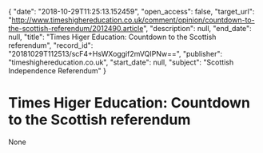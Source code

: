 {
  "date": "2018-10-29T11:25:13.152459", 
  "open_access": false, 
  "target_url": "http://www.timeshighereducation.co.uk/comment/opinion/countdown-to-the-scottish-referendum/2012490.article", 
  "description": null, 
  "end_date": null, 
  "title": "Times Higer Education: Countdown to the Scottish referendum", 
  "record_id": "20181029T112513/scF4+HsWXoggif2mVQIPNw==", 
  "publisher": "timeshighereducation.co.uk", 
  "start_date": null, 
  "subject": "Scottish Independence Referendum"
}

# Times Higer Education: Countdown to the Scottish referendum

None